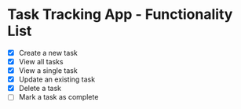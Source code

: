 # Task Tracking App - Functionality List

- [x] Create a new task
- [x] View all tasks
- [x] View a single task
- [x] Update an existing task
- [x] Delete a task
- [ ] Mark a task as complete